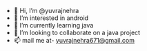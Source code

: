 - 👋 Hi, I’m @yuvrajnehra
- 👀 I’m interested in android
- 🌱 I’m currently learning java
- 💞️ I’m looking to collaborate on a java project
- 📫 mail me at- yuvrajnehra671@gmail.com

<!---
yuvrajnehra/yuvrajnehra is a ✨ special ✨ repository because its `README.md` (this file) appears on your GitHub profile.
You can click the Preview link to take a look at your changes.
--->
